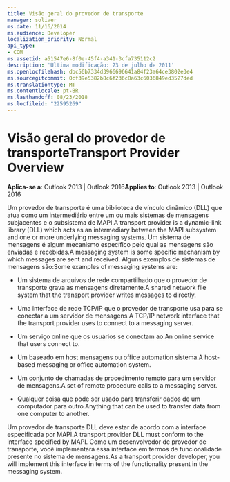 ```yaml
---
title: Visão geral do provedor de transporte
manager: soliver
ms.date: 11/16/2014
ms.audience: Developer
localization_priority: Normal
api_type:
- COM
ms.assetid: a51547e6-8f0e-45f4-a341-3cfa735112c2
description: 'Última modificação: 23 de julho de 2011'
ms.openlocfilehash: dbc56b7334d3966696641a84f23a64ce3802e3e4
ms.sourcegitcommit: 0cf39e5382b8c6f236c8a63c6036849ed3527ded
ms.translationtype: MT
ms.contentlocale: pt-BR
ms.lasthandoff: 08/23/2018
ms.locfileid: "22595269"
---
```

# <a name="transport-provider-overview"></a><span data-ttu-id="f023a-103">Visão geral do provedor de transporte</span><span class="sxs-lookup"><span data-stu-id="f023a-103">Transport Provider Overview</span></span>

  
  
<span data-ttu-id="f023a-104">**Aplica-se a**: Outlook 2013 | Outlook 2016</span><span class="sxs-lookup"><span data-stu-id="f023a-104">**Applies to**: Outlook 2013 | Outlook 2016</span></span> 
  
<span data-ttu-id="f023a-105">Um provedor de transporte é uma biblioteca de vínculo dinâmico (DLL) que atua como um intermediário entre um ou mais sistemas de mensagens subjacentes e o subsistema de MAPI.</span><span class="sxs-lookup"><span data-stu-id="f023a-105">A transport provider is a dynamic-link library (DLL) which acts as an intermediary between the MAPI subsystem and one or more underlying messaging systems.</span></span> <span data-ttu-id="f023a-106">Um sistema de mensagens é algum mecanismo específico pelo qual as mensagens são enviadas e recebidas.</span><span class="sxs-lookup"><span data-stu-id="f023a-106">A messaging system is some specific mechanism by which messages are sent and received.</span></span> <span data-ttu-id="f023a-107">Alguns exemplos de sistemas de mensagens são:</span><span class="sxs-lookup"><span data-stu-id="f023a-107">Some examples of messaging systems are:</span></span>
  
- <span data-ttu-id="f023a-108">Um sistema de arquivos de rede compartilhado que o provedor de transporte grava as mensagens diretamente.</span><span class="sxs-lookup"><span data-stu-id="f023a-108">A shared network file system that the transport provider writes messages to directly.</span></span>
    
- <span data-ttu-id="f023a-109">Uma interface de rede TCP/IP que o provedor de transporte usa para se conectar a um servidor de mensagens.</span><span class="sxs-lookup"><span data-stu-id="f023a-109">A TCP/IP network interface that the transport provider uses to connect to a messaging server.</span></span>
    
- <span data-ttu-id="f023a-110">Um serviço online que os usuários se conectam ao.</span><span class="sxs-lookup"><span data-stu-id="f023a-110">An online service that users connect to.</span></span>
    
- <span data-ttu-id="f023a-111">Um baseado em host mensagens ou office automation sistema.</span><span class="sxs-lookup"><span data-stu-id="f023a-111">A host-based messaging or office automation system.</span></span>
    
- <span data-ttu-id="f023a-112">Um conjunto de chamadas de procedimento remoto para um servidor de mensagens.</span><span class="sxs-lookup"><span data-stu-id="f023a-112">A set of remote procedure calls to a messaging server.</span></span>
    
- <span data-ttu-id="f023a-113">Qualquer coisa que pode ser usado para transferir dados de um computador para outro.</span><span class="sxs-lookup"><span data-stu-id="f023a-113">Anything that can be used to transfer data from one computer to another.</span></span>
    
<span data-ttu-id="f023a-114">Um provedor de transporte DLL deve estar de acordo com a interface especificada por MAPI.</span><span class="sxs-lookup"><span data-stu-id="f023a-114">A transport provider DLL must conform to the interface specified by MAPI.</span></span> <span data-ttu-id="f023a-115">Como um desenvolvedor de provedor de transporte, você implementará essa interface em termos de funcionalidade presente no sistema de mensagens.</span><span class="sxs-lookup"><span data-stu-id="f023a-115">As a transport provider developer, you will implement this interface in terms of the functionality present in the messaging system.</span></span>
  

